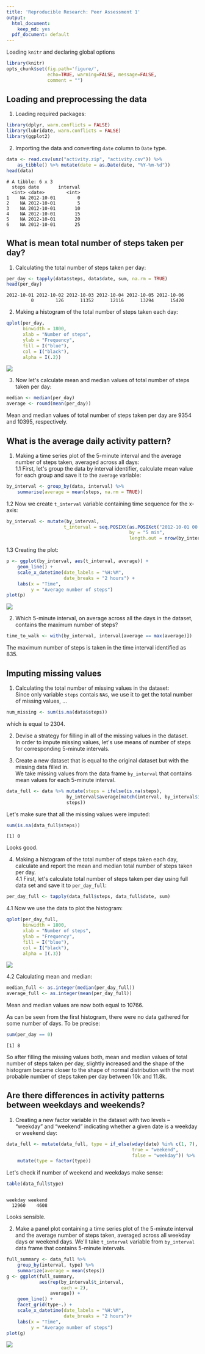 ```yaml
---
title: 'Reproducible Research: Peer Assessment 1'
output:
  html_document:
    keep_md: yes
  pdf_document: default
---
```


Loading `knitr` and declaring global options

```r
library(knitr)
opts_chunk$set(fig.path='figure/',
               echo=TRUE, warning=FALSE, message=FALSE,
               comment = "")
```

## Loading and preprocessing the data  
1. Loading required packages:  

```r
library(dplyr, warn.conflicts = FALSE)
library(lubridate, warn.conflicts = FALSE)
library(ggplot2)
```

2. Importing the data and converting `date` column to `Date` type.  

```r
data <- read.csv(unz("activity.zip", "activity.csv")) %>%
    as_tibble() %>% mutate(date = as.Date(date, "%Y-%m-%d"))
head(data)
```

```
# A tibble: 6 x 3
  steps date       interval
  <int> <date>        <int>
1    NA 2012-10-01        0
2    NA 2012-10-01        5
3    NA 2012-10-01       10
4    NA 2012-10-01       15
5    NA 2012-10-01       20
6    NA 2012-10-01       25
```

## What is mean total number of steps taken per day?  
1. Calculating the total number of steps taken per day:  

```r
per_day <- tapply(data$steps, data$date, sum, na.rm = TRUE)
head(per_day)
```

```
2012-10-01 2012-10-02 2012-10-03 2012-10-04 2012-10-05 2012-10-06 
         0        126      11352      12116      13294      15420 
```

2. Making a histogram of the total number of steps taken each day:   

```r
qplot(per_day,
      binwidth = 1800,
      xlab = "Number of steps",
      ylab = "Frequency",
      fill = I("blue"),
      col = I("black"),
      alpha = I(.2))
```

![](figure/unnamed-chunk-4-1.png)<!-- -->

3. Now let's calculate mean and median values of total number of steps taken per day:  

```r
median <- median(per_day)
average <- round(mean(per_day))
```
Mean and median values of total number of steps taken per day are 9354 and 10395, respectively.

## What is the average daily activity pattern?  
1. Making a time series plot of the 5-minute interval and the average number of steps taken, averaged across all days:  
1.1 First, let's group the data by interval identifier, calculate mean value for each group and save it to the  `average` variable:   

```r
by_interval <- group_by(data, interval) %>%
    summarise(average = mean(steps, na.rm = TRUE))
```

1.2 Now we create `t_interval` variable containing time sequence for the x-axis:   

```r
by_interval <- mutate(by_interval,
                     t_interval = seq.POSIXt(as.POSIXct("2012-10-01 00:00:00"),
                                             by = "5 min",
                                             length.out = nrow(by_interval)))
```

1.3 Creating the plot:  

```r
p <- ggplot(by_interval, aes(t_interval, average)) + 
    geom_line() +
    scale_x_datetime(date_labels = "%H:%M",
                     date_breaks = "2 hours") + 
    labs(x = "Time",
         y = "Average number of steps")
plot(p)
```

![](figure/unnamed-chunk-8-1.png)<!-- -->

2. Which 5-minute interval, on average across all the days in the dataset, contains the maximum number of steps?   

```r
time_to_walk <- with(by_interval, interval[average == max(average)])
```
The maximum number of steps is taken in the time interval identified as 835.

## Imputing missing values  
1. Calculating the total number of missing values in the dataset:   
Since only variable `steps` contais `NA`s, we use it to get the total number of missing values, ...

```r
num_missing <- sum(is.na(data$steps))
```
which is equal to 2304.  

2. Devise a strategy for filling in all of the missing values in the dataset.  
In order to impute missing values, let's use means of number of steps for corresponding 5-minute intervals.  

3. Create a new dataset that is equal to the original dataset but with the missing data filled in.  
We take missing values from the data frame `by_interval` that contains mean values for each 5-minute interval.  

```r
data_full <- data %>% mutate(steps = ifelse(is.na(steps),
                      by_interval$average[match(interval, by_interval$interval)],
                      steps))
```

Let's make sure that all the missing values were imputed:

```r
sum(is.na(data_full$steps))
```

```
[1] 0
```
Looks good.  

4. Making a histogram of the total number of steps taken each day, calculate and report the mean and median total number of steps taken per day.  
4.1 First, let's calculate total number of steps taken per day using full data set and save it to `per_day_full`:  

```r
per_day_full <- tapply(data_full$steps, data_full$date, sum)
```

4.1 Now we use the data to plot the histogram:  

```r
qplot(per_day_full,
      binwidth = 1800,
      xlab = "Number of steps",
      ylab = "Frequency",
      fill = I("blue"),
      col = I("black"),
      alpha = I(.3))
```

![](figure/unnamed-chunk-14-1.png)<!-- -->

4.2 Calculating mean and median:   

```r
median_full <- as.integer(median(per_day_full))
average_full <- as.integer(mean(per_day_full))
```
Mean and median values are now both equal to 10766.  

As can be seen from the first histogram, there were no data gathered for some number of days. To be precise:

```r
sum(per_day == 0)
```

```
[1] 8
```

So after filling the missing values both, mean and median values of total number of steps taken per day, slightly increased and the shape of the histogram became closer to the shape of normal distribution with the most probable number of steps taken per day between 10k and 11.8k.

## Are there differences in activity patterns between weekdays and weekends?  
1. Creating a new factor variable in the dataset with two levels – “weekday” and “weekend” indicating whether a given date is a weekday or weekend day:  

```r
data_full <- mutate(data_full, type = if_else(wday(date) %in% c(1, 7),
                                              true = "weekend",
                                              false = "weekday")) %>%
    mutate(type = factor(type))
```

Let's check if number of weekend and weekdays make sense:

```r
table(data_full$type)
```

```

weekday weekend 
  12960    4608 
```
Looks sensible.

2. Make a panel plot containing a time series plot of the 5-minute interval and the average number of steps taken, averaged across all weekday days or weekend days. We'll take `t_interval` variable from `by_interval` data frame that contains 5-minute intervals.  

```r
full_summary <- data_full %>%
    group_by(interval, type) %>%
    summarize(average = mean(steps))
g <- ggplot(full_summary,
            aes(rep(by_interval$t_interval,
                    each = 2),
                average)) +
    geom_line() +
    facet_grid(type~.) +
    scale_x_datetime(date_labels = "%H:%M",
                     date_breaks = "2 hours")+
    labs(x = "Time",
         y = "Average number of steps")
plot(g)
```

![](figure/unnamed-chunk-19-1.png)<!-- -->
